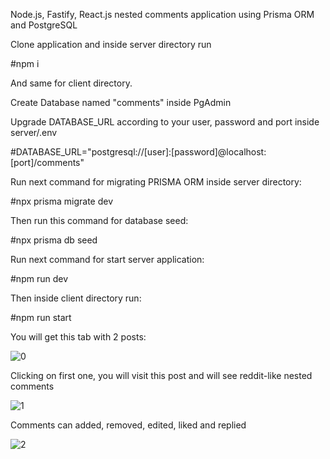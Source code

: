 Node.js, Fastify, React.js nested comments application using Prisma ORM and PostgreSQL

Clone application and inside server directory run

#npm i

And same for client directory. 

Create Database named "comments" inside PgAdmin

Upgrade DATABASE_URL according to your user, password and port inside server/.env

#DATABASE_URL="postgresql://[user]:[password]@localhost:[port]/comments"

Run next command for migrating PRISMA ORM inside server directory:

#npx prisma migrate dev

Then run this command for database seed:

#npx prisma db seed

Run next command for start server application:

#npm run dev

Then inside client directory run:

#npm run start

You will get this tab with 2 posts:

![0](https://user-images.githubusercontent.com/71104368/226365940-bd4710ad-bec5-4bcd-b2bd-222448493735.png)

Clicking on first one, you will visit this post and will see reddit-like nested comments

![1](https://user-images.githubusercontent.com/71104368/226366601-af09dcf8-6ca6-4b40-9ce0-b885bdea3f1a.png)

Comments can added, removed, edited, liked and replied

![2](https://user-images.githubusercontent.com/71104368/226366557-e9c46a52-26a3-41fe-9e04-40a5b1f53929.png)
